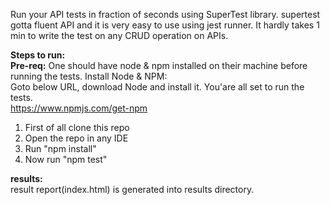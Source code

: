 Run your API tests in fraction of seconds using SuperTest library.
supertest gotta fluent API and it is very easy to use using jest runner.
It hardly takes 1 min to write the test on any CRUD operation on APIs.

<b>Steps to run:</b><br>
<b>Pre-req:</b> One should have node & npm installed on their machine before running the tests.
Install Node & NPM:<br>
Goto below URL, download Node and install it. You'are all set to run the tests.<br>
https://www.npmjs.com/get-npm

1. First of all clone this repo
2. Open the repo in any IDE
3. Run "npm install"
4. Now run "npm test"

<b>results:</b><br>
result report(index.html) is generated into results directory.
